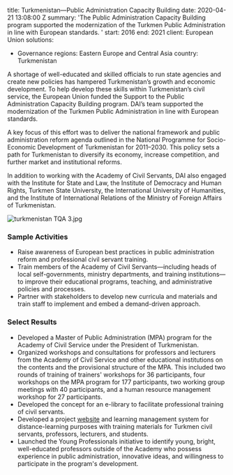 
title: Turkmenistan—Public Administration Capacity Building
date: 2020-04-21 13:08:00 Z
summary: 'The Public Administration Capacity Building program supported the modernization
  of the Turkmen Public Administration in line with European standards. '
start: 2016
end: 2021
client: European Union
solutions:
- Governance
regions: Eastern Europe and Central Asia
country: Turkmenistan


A shortage of well-educated and skilled officials to run state agencies and create new policies has hampered Turkmenistan’s growth and economic development. To help develop these skills within Turkmenistan’s civil service, the European Union funded the Support to the Public Administration Capacity Building program. DAI’s team supported the modernization of the Turkmen Public Administration in line with European standards.

A key focus of this effort was to deliver the national framework and public administration reform agenda outlined in the National Programme for Socio-Economic Development of Turkmenistan for 2011–2030. This policy sets a path for Turkmenistan to diversify its economy, increase competition, and further market and institutional reforms.

In addition to working with the Academy of Civil Servants, DAI also engaged with the Institute for State and Law, the Institute of Democracy and Human Rights, Turkmen State University, the International University of Humanities, and the Institute of International Relations of the Ministry of Foreign Affairs of Turkmenistan.

![turkmenistan TQA 3.jpg](/uploads/turkmenistan%20TQA%203.jpg)

### Sample Activities

* Raise awareness of European best practices in public administration reform and professional civil servant training.
* Train members of the Academy of Civil Servants—including heads of local self-governments, ministry departments, and training institutions—to improve their educational programs, teaching, and administrative policies and processes.
* Partner with stakeholders to develop new curricula and materials and train staff to implement and embed a demand-driven approach.

### Select Results

* Developed a Master of Public Administration (MPA) program for the Academy of Civil Service under the President of Turkmenistan.
* Organized workshops and consultations for professors and lecturers from the Academy of Civil Service and other educational institutions on the contents and the provisional structure of the MPA. This included two rounds of training of trainers' workshops for 36 participants, four workshops on the MPA program for 177 participants, two working group meetings with 40 participants, and a human resource management workshop for 27 participants.
* Developed the concept for an e-library to facilitate professional training of civil servants.
* Developed a project [website](https://publicadmin-tm.eu/) and learning management system for distance-learning purposes with training materials for Turkmen civil servants, professors, lecturers, and students.
* Launched the Young Professionals initiative to identify young, bright, well-educated professors outside of the Academy who possess experience in public administration, innovative ideas, and willingness to participate in the program's development.
